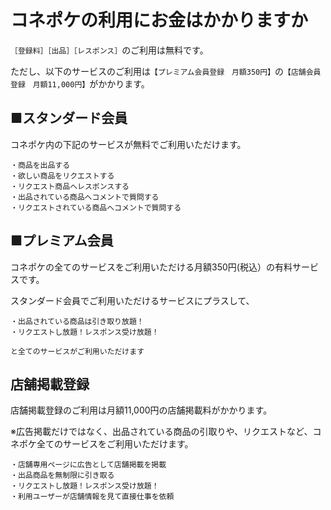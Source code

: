 # コネポケの利用にお金はかかりますか

`［登録料］［出品］［レスポンス］`のご利用は無料です。

ただし、以下のサービスのご利用は`【プレミアム会員登録　月額350円】`の`【店舗会員登録　月額11,000円】`がかかります。

## ■スタンダード会員

コネポケ内の下記のサービスが無料でご利用いただけます。

    ・商品を出品する
    ・欲しい商品をリクエストする
    ・リクエスト商品へレスポンスする
    ・出品されている商品へコメントで質問する
    ・リクエストされている商品へコメントで質問する

## ■プレミアム会員

コネポケの全てのサービスをご利用いただける月額350円(税込）の有料サービスです。  

   スタンダード会員でご利用いただけるサービスにプラスして、

    ・出品されている商品は引き取り放題！  
    ・リクエストし放題！レスポンス受け放題！

    と全てのサービスがご利用いただけます

## 店舗掲載登録

店舗掲載登録のご利用は月額11,000円の店舗掲載料がかかります。

※広告掲載だけではなく、出品されている商品の引取りや、リクエストなど、コネポケ全てのサービスをご利用いただけます。

    ・店舗専用ページに広告として店舗掲載を掲載
    ・出品商品を無制限に引き取る
    ・リクエストし放題！レスポンス受け放題！
    ・利用ユーザーが店舗情報を見て直接仕事を依頼
